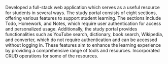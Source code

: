 Developed a full-stack web application which serves as a useful resource for students in several ways.
The study portal consists of eight sections, offering various features to support student learning. The sections include Todo, Homework, and Notes, which require user authentication for access and personalized usage. Additionally, the study portal provides functionalities such as YouTube search, dictionary, book search, Wikipedia, and converter, which do not require authentication and can be accessed without logging in. These features aim to enhance the learning experience by providing a comprehensive range of tools and resources.
Incorporated CRUD operations for some of the resources.
